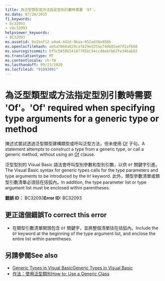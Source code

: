 ```yaml
---
title: 為泛型類型或方法指定型別引數時需要 'Of'。
ms.date: 07/20/2015
f1_keywords:
- bc32093
- vbc32093
helpviewer_keywords:
- BC32093
ms.assetid: 9a1baf12-a4a4-442d-9baa-852ad30a956b
ms.openlocfilehash: ae5a7068a829caf829ed355e74d685a47d1af608
ms.sourcegitcommit: bf5c5850654187705bc94cc40ebfb62fe346ab02
ms.translationtype: MT
ms.contentlocale: zh-TW
ms.lasthandoff: 09/23/2020
ms.locfileid: "91093091"
---
```

# <a name="of-required-when-specifying-type-arguments-for-a-generic-type-or-method"></a><span data-ttu-id="d3c27-102">為泛型類型或方法指定型別引數時需要 'Of'。</span><span class="sxs-lookup"><span data-stu-id="d3c27-102">'Of' required when specifying type arguments for a generic type or method</span></span>

<span data-ttu-id="d3c27-103">陳述式嘗試透過泛型類型建構類型或呼叫泛型方法，但未使用 [Of](../language-reference/statements/of-clause.md) 子句。</span><span class="sxs-lookup"><span data-stu-id="d3c27-103">A statement attempts to construct a type from a generic type, or call a generic method, without using an [Of](../language-reference/statements/of-clause.md) clause.</span></span>  
  
 <span data-ttu-id="d3c27-104">泛型型別的 Visual Basic 語法會呼叫型別參數和型別引數，以供 `Of` 關鍵字引進。</span><span class="sxs-lookup"><span data-stu-id="d3c27-104">The Visual Basic syntax for generic types calls for the type parameters and type arguments to be introduced by the `Of` keyword.</span></span> <span data-ttu-id="d3c27-105">此外，類型參數清單或類型引數清單必須括在括弧內。</span><span class="sxs-lookup"><span data-stu-id="d3c27-105">In addition, the type parameter list or type argument list must be enclosed within parentheses.</span></span>  
  
 <span data-ttu-id="d3c27-106">**錯誤 ID：** BC32093</span><span class="sxs-lookup"><span data-stu-id="d3c27-106">**Error ID:** BC32093</span></span>  
  
## <a name="to-correct-this-error"></a><span data-ttu-id="d3c27-107">更正這個錯誤</span><span class="sxs-lookup"><span data-stu-id="d3c27-107">To correct this error</span></span>  
  
- <span data-ttu-id="d3c27-108">在類型引數清單開頭包含 `Of` 關鍵字，並將整個清單括在括弧內。</span><span class="sxs-lookup"><span data-stu-id="d3c27-108">Include the `Of` keyword at the beginning of the type argument list, and enclose the entire list within parentheses.</span></span>  
  
## <a name="see-also"></a><span data-ttu-id="d3c27-109">另請參閱</span><span class="sxs-lookup"><span data-stu-id="d3c27-109">See also</span></span>

- [<span data-ttu-id="d3c27-110">Generic Types in Visual Basic</span><span class="sxs-lookup"><span data-stu-id="d3c27-110">Generic Types in Visual Basic</span></span>](../programming-guide/language-features/data-types/generic-types.md)
- [<span data-ttu-id="d3c27-111">作法：使用泛型類別</span><span class="sxs-lookup"><span data-stu-id="d3c27-111">How to: Use a Generic Class</span></span>](../programming-guide/language-features/data-types/how-to-use-a-generic-class.md)
